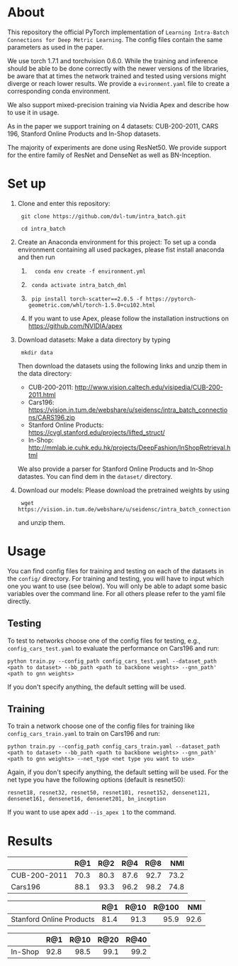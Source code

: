# About

This repository the official PyTorch implementation
of `Learning Intra-Batch Connections for Deep Metric Learning`. The config files contain the same parameters as used in the paper.

We use torch 1.7.1 and torchvision 0.6.0. While the training and inference should
be able to be done correctly with the newer versions of the libraries, be aware
that at times the network trained and tested using versions might diverge or reach lower
results. We provide a `evironment.yaml` file to create a corresponding conda environment.

We also support mixed-precision training via Nvidia Apex and describe how to use it in usage.

As in the paper we support training on 4 datasets: CUB-200-2011, CARS 196, Stanford Online Products and In-Shop datasets.

The majority of experiments are done using ResNet50. We
provide support for the entire family of ResNet and DenseNet as well as 
BN-Inception.

# Set up


1. Clone and enter this repository:

        git clone https://github.com/dvl-tum/intra_batch.git

        cd intra_batch

2. Create an Anaconda environment for this project:
To set up a conda environment containing all used packages, please fist install 
anaconda and then run
   1.       conda env create -f environment.yml
    2.      conda activate intra_batch_dml
    3.      pip install torch-scatter==2.0.5 -f https://pytorch-geometric.com/whl/torch-1.5.0+cu102.html
    4. If you want to use Apex, please follow the installation instructions on https://github.com/NVIDIA/apex

3. Download datasets:
Make a data directory by typing 

        mkdir data
    Then download the datasets using the following links and unzip them in the data directory:
    * CUB-200-2011: http://www.vision.caltech.edu/visipedia/CUB-200-2011.html
    * Cars196: https://vision.in.tum.de/webshare/u/seidensc/intra_batch_connections/CARS196.zip
    * Stanford Online Products: https://cvgl.stanford.edu/projects/lifted_struct/
    * In-Shop: http://mmlab.ie.cuhk.edu.hk/projects/DeepFashion/InShopRetrieval.html

    We also provide a parser for Stanford Online Products and In-Shop datastes. You can find dem in the `dataset/` directory.

4. Download our models: Please download the pretrained weights by using

        wget https://vision.in.tum.de/webshare/u/seidensc/intra_batch_connections/best_weights.zip

    and unzip them.

# Usage
You can find config files for training and testing on each of the datasets in the `config/` directory. For training and testing, you will have to input which one you want to use (see below). You will only be able to adapt some basic variables over the command line. For all others please refer to the yaml file directly.

## Testing
To test to networks choose one of the config files for testing, e.g., `config_cars_test.yaml` to evaluate the performance on Cars196 and run:

    python train.py --config_path config_cars_test.yaml --dataset_path <path to dataset> --bb_path <path to backbone weights> --gnn_path' <path to gnn weights>

If you don't specify anything, the default setting will be used.

## Training
To train a network choose one of the config files for training like `config_cars_train.yaml` to train on Cars196 and run:

    python train.py --config_path config_cars_train.yaml --dataset_path <path to dataset> --bb_path <path to backbone weights> --gnn_path' <path to gnn weights> --net_type <net type you want to use>

Again, if you don't specify anything, the default setting will be used. For the net type you have the following options (default is resnet50):

`resnet18, resnet32, resnet50, resnet101, resnet152, densenet121, densenet161, densenet16, densenet201, bn_inception`

If you want to use apex add `--is_apex 1` to the command.


# Results
|               | R@1   | R@2   | R@4   | R@8   | NMI   |
| ------------- |:------|------:| -----:|------:|------:|
| CUB-200-2011  | 70.3  | 80.3  | 87.6  | 92.7  | 73.2  |
| Cars196       | 88.1  | 93.3  | 96.2  | 98.2  | 74.8  |

|                            | R@1   | R@10  | R@100 | NMI   |
| -------------------------- |:------|------:| -----:|------:|
| Stanford Online Products   | 81.4  | 91.3  | 95.9  | 92.6  |

|               | R@1   | R@10  | R@20  | R@40  |
| ------------- |:------|------:| -----:|------:|
| In-Shop       | 92.8  | 98.5  | 99.1  | 99.2  |
